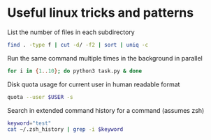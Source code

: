 # Useful linux tricks and patterns

List the number of files in each subdirectory
```bash
find . -type f | cut -d/ -f2 | sort | uniq -c
```

Run the same command multiple times in the background in parallel
```bash
for i in {1..10}; do python3 task.py & done
```

Disk quota usage for current user in human readable format
```bash
quota --user $USER -s
```

Search in extended command history for a command (assumes zsh)
```bash
keyword="test"
cat ~/.zsh_history | grep -i $keyword
```
